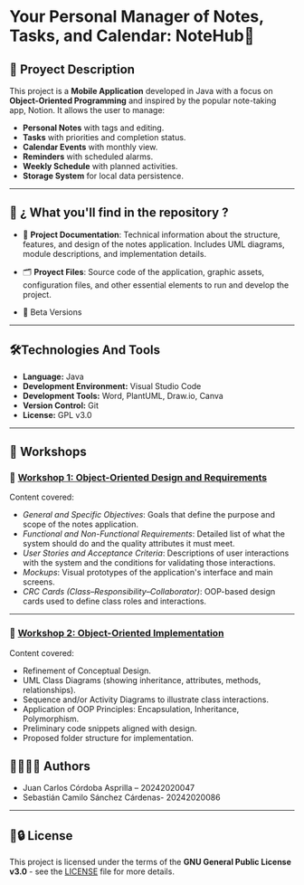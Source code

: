 #  Your Personal Manager of Notes, Tasks, and Calendar: NoteHub📱      

## 📌 Proyect Description

This project is a **Mobile Application** developed in Java with a focus on **Object-Oriented Programming** and inspired by the popular note-taking app, Notion. It allows the user to manage:

- **Personal Notes** with tags and editing.
- **Tasks** with priorities and completion status.
- **Calendar Events** with monthly view.
- **Reminders** with scheduled alarms.
- **Weekly Schedule** with planned activities.
- **Storage System** for local data persistence.

---

## 📁 ¿ What you'll find in the repository ?

- 📄 **Project Documentation**: Technical information about the structure, features, and design of the notes application. Includes UML diagrams, module descriptions, and implementation details.

- 🗂️ **Proyect Files**: Source code of the application, graphic assets, configuration files, and other essential elements to run and develop the project.

- 🚧 Beta Versions

---

## 🛠️Technologies And Tools 

- **Language:** Java
- **Development Environment:** Visual Studio Code
- **Development Tools:** Word, PlantUML, Draw.io, Canva
- **Version Control:** Git
- **License:** GPL v3.0

---

## 🧪 Workshops

### 📘 [Workshop 1: Object-Oriented Design and Requirements](https://github.com/3-Sebas-Sanchez/BreezeTask/blob/1113971ec542c63309aaf0171ea15b4865349d75/Workshops/Workshop-1/Documentation%20(1).pdf)

Content covered:

- *General and Specific Objectives*: Goals that define the purpose and scope of the notes application.
- *Functional and Non-Functional Requirements*: Detailed list of what the system should do and the quality attributes it must meet.
- *User Stories and Acceptance Criteria*: Descriptions of user interactions with the system and the conditions for validating those interactions.
- *Mockups*: Visual prototypes of the application's interface and main screens.
- *CRC Cards (Class–Responsibility–Collaborator)*: OOP-based design cards used to define class roles and interactions.

---
### 🧩 [Workshop 2: Object-Oriented Implementation](https://github.com/3-Sebas-Sanchez/BreezeTask/blob/3e7993b842e21d869e5adab1b01029134abbd931/Workshops/Workshop-2/DOCUMENTATION%20WORKSHOP-2%20PROJECT%20OBJECT-ORIENTED%20PROGRAMMING%20(1).pdf)

Content covered:

- Refinement of Conceptual Design.
- UML Class Diagrams (showing inheritance, attributes, methods, relationships).
- Sequence and/or Activity Diagrams to illustrate class interactions.
- Application of OOP Principles: Encapsulation, Inheritance, Polymorphism.
- Preliminary code snippets aligned with design.
- Proposed folder structure for implementation.

## 👨‍💻🧑‍💻 Authors

- Juan Carlos Córdoba Asprilla – 20242020047 
- Sebastián Camilo Sánchez Cárdenas- 20242020086 

---

## 📄🔒️ License

This project is licensed under the terms of the **GNU General Public License v3.0** - see the [LICENSE](https://www.gnu.org/licenses/gpl-3.0.html) file for more details.
